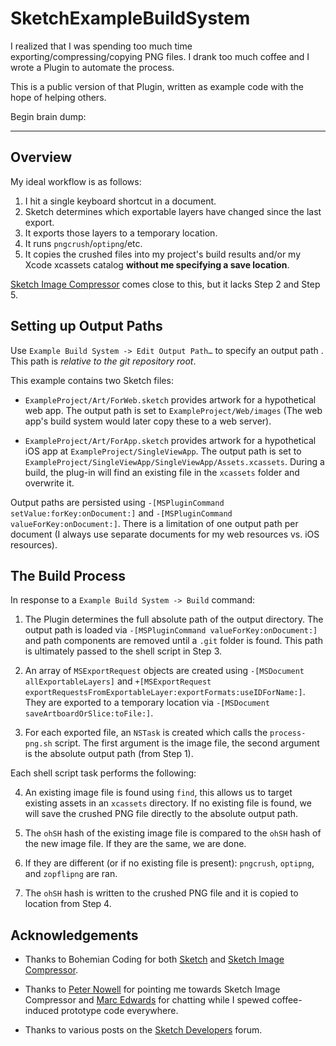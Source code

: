 # SketchExampleBuildSystem

I realized that I was spending too much time exporting/compressing/copying PNG files. I drank too much coffee and I wrote a Plugin to automate the process.

This is a public version of that Plugin, written as example code with the hope of helping others.

Begin brain dump:

---

## Overview

My ideal workflow is as follows:

1. I hit a single keyboard shortcut in a document.
2. Sketch determines which exportable layers have changed since the last export.
3. It exports those layers to a temporary location.
4. It runs `pngcrush`/`optipng`/etc.
5. It copies the crushed files into my project's build results and/or my Xcode xcassets catalog **without me specifying a save location**.

[Sketch Image Compressor](https://github.com/BohemianCoding/sketch-image-compressor) comes close to this, but it lacks Step 2 and Step 5.

## Setting up Output Paths

Use `Example Build System -> Edit Output Path…` to specify an output path . This path is *relative to the git repository root*.

This example contains two Sketch files:

* `ExampleProject/Art/ForWeb.sketch` provides artwork for a hypothetical web app. The output path is set to `ExampleProject/Web/images` (The web app's build system would later copy these to a web server).

* `ExampleProject/Art/ForApp.sketch` provides artwork for a hypothetical iOS app at `ExampleProject/SingleViewApp`. The output path is set to `ExampleProject/SingleViewApp/SingleViewApp/Assets.xcassets`. During a build, the plug-in will find an existing file in the `xcassets` folder and overwrite it.

Output paths are persisted using `-[MSPluginCommand setValue:forKey:onDocument:]` and `-[MSPluginCommand valueForKey:onDocument:]`. There is a limitation of one output path per document (I always use separate documents for my web resources vs. iOS resources).

## The Build Process

In response to a `Example Build System -> Build` command:

1. The Plugin determines the full absolute path of the output directory. The output path is loaded via `-[MSPluginCommand valueForKey:onDocument:]` and path components are removed until a `.git` folder is found. This path is ultimately passed to the shell script in Step 3.

2. An array of `MSExportRequest` objects are created using `-[MSDocument allExportableLayers]` and `+[MSExportRequest exportRequestsFromExportableLayer:exportFormats:useIDForName:]`. They are exported to a temporary location via `-[MSDocument saveArtboardOrSlice:toFile:]`.

3. For each exported file, an `NSTask` is created which calls the `process-png.sh` script. The first argument is the image file, the second argument is the absolute output path (from Step 1).

Each shell script task performs the following:

4. An existing image file is found using `find`, this allows us to target existing assets in an `xcassets` directory. If no existing file is found, we will save the crushed PNG file directly to the absolute output path.

5. The `ohSH` hash of the existing image file is compared to the `ohSH` hash of the new image file. If they are the same, we are done.

6. If they are different (or if no existing file is present): `pngcrush`, `optipng`, and `zopflipng` are ran.

7. The `ohSH` hash is written to the crushed PNG file and it is copied to location from Step 4.

## Acknowledgements

* Thanks to Bohemian Coding for both [Sketch](https://www.sketchapp.com) and [Sketch Image Compressor](https://github.com/BohemianCoding/sketch-image-compressor).

* Thanks to [Peter Nowell](https://twitter.com/pnowelldesign) for pointing me towards Sketch Image Compressor and [Marc Edwards](https://twitter.com/marcedwards) for chatting while I spewed coffee-induced prototype code everywhere.

* Thanks to various posts on the [Sketch Developers](http://sketchplugins.com) forum.
